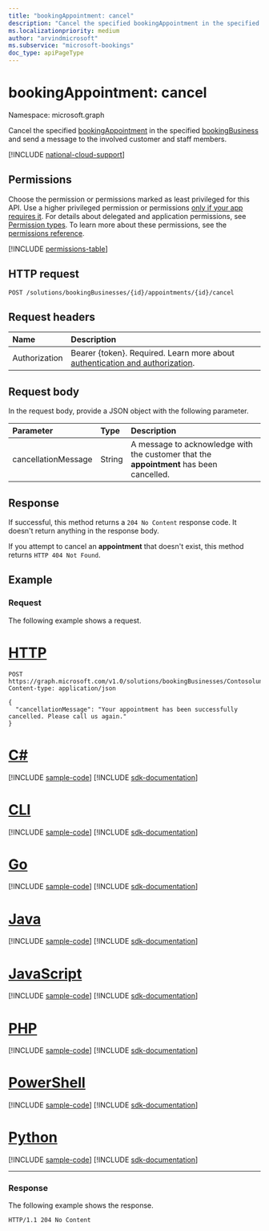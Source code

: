 ```yaml
---
title: "bookingAppointment: cancel"
description: "Cancel the specified bookingAppointment in the specified bookingBusiness and send a message to the involved customer and staff members."
ms.localizationpriority: medium
author: "arvindmicrosoft"
ms.subservice: "microsoft-bookings"
doc_type: apiPageType
---
```


# bookingAppointment: cancel

Namespace: microsoft.graph

Cancel the specified [bookingAppointment](../resources/bookingappointment.md) in the specified [bookingBusiness](../resources/bookingbusiness.md) and send a message to the involved customer and staff members.

[!INCLUDE [national-cloud-support](../../includes/global-us.md)]

## Permissions

Choose the permission or permissions marked as least privileged for this API. Use a higher privileged permission or permissions [only if your app requires it](/graph/permissions-overview#best-practices-for-using-microsoft-graph-permissions). For details about delegated and application permissions, see [Permission types](/graph/permissions-overview#permission-types). To learn more about these permissions, see the [permissions reference](/graph/permissions-reference).

<!-- { "blockType": "permissions", "name": "bookingappointment_cancel" } -->
[!INCLUDE [permissions-table](../includes/permissions/bookingappointment-cancel-permissions.md)]

## HTTP request
<!-- { "blockType": "ignored" } -->
```http
POST /solutions/bookingBusinesses/{id}/appointments/{id}/cancel
```

## Request headers

| Name       | Description|
|:---------------|:----------|
| Authorization  | Bearer {token}. Required. Learn more about [authentication and authorization](/graph/auth/auth-concepts).|

## Request body

In the request body, provide a JSON object with the following parameter.

| Parameter	   | Type	|Description|
|:---------------|:--------|:----------|
|cancellationMessage|String|A message to acknowledge with the customer that the **appointment** has been cancelled.|

## Response

If successful, this method returns a `204 No Content` response code. It doesn't return anything in the response body.

If you attempt to cancel an **appointment** that doesn't exist, this method returns `HTTP 404 Not Found`.

## Example

### Request

The following example shows a request.

# [HTTP](#tab/http)
<!-- {
  "blockType": "request",
  "name": "bookingappointment_cancel",
  "sampleKeys": ["AAMkADKoAAA=", "Contosolunchdelivery@contoso.com"]
}-->

```http
POST https://graph.microsoft.com/v1.0/solutions/bookingBusinesses/Contosolunchdelivery@contoso.com/appointments/AAMkADKoAAA=/cancel
Content-type: application/json

{
  "cancellationMessage": "Your appointment has been successfully cancelled. Please call us again."
}
```

# [C#](#tab/csharp)
[!INCLUDE [sample-code](../includes/snippets/csharp/bookingappointment-cancel-csharp-snippets.md)]
[!INCLUDE [sdk-documentation](../includes/snippets/snippets-sdk-documentation-link.md)]

# [CLI](#tab/cli)
[!INCLUDE [sample-code](../includes/snippets/cli/bookingappointment-cancel-cli-snippets.md)]
[!INCLUDE [sdk-documentation](../includes/snippets/snippets-sdk-documentation-link.md)]

# [Go](#tab/go)
[!INCLUDE [sample-code](../includes/snippets/go/bookingappointment-cancel-go-snippets.md)]
[!INCLUDE [sdk-documentation](../includes/snippets/snippets-sdk-documentation-link.md)]

# [Java](#tab/java)
[!INCLUDE [sample-code](../includes/snippets/java/bookingappointment-cancel-java-snippets.md)]
[!INCLUDE [sdk-documentation](../includes/snippets/snippets-sdk-documentation-link.md)]

# [JavaScript](#tab/javascript)
[!INCLUDE [sample-code](../includes/snippets/javascript/bookingappointment-cancel-javascript-snippets.md)]
[!INCLUDE [sdk-documentation](../includes/snippets/snippets-sdk-documentation-link.md)]

# [PHP](#tab/php)
[!INCLUDE [sample-code](../includes/snippets/php/bookingappointment-cancel-php-snippets.md)]
[!INCLUDE [sdk-documentation](../includes/snippets/snippets-sdk-documentation-link.md)]

# [PowerShell](#tab/powershell)
[!INCLUDE [sample-code](../includes/snippets/powershell/bookingappointment-cancel-powershell-snippets.md)]
[!INCLUDE [sdk-documentation](../includes/snippets/snippets-sdk-documentation-link.md)]

# [Python](#tab/python)
[!INCLUDE [sample-code](../includes/snippets/python/bookingappointment-cancel-python-snippets.md)]
[!INCLUDE [sdk-documentation](../includes/snippets/snippets-sdk-documentation-link.md)]

---

### Response

The following example shows the response.

<!-- {
  "blockType": "response"
} -->

```http
HTTP/1.1 204 No Content
```

<!-- uuid: 8fcb5dbc-d5aa-4681-8e31-b001d5168d79
2015-10-25 14:57:30 UTC -->
<!--
{
  "type": "#page.annotation",
  "description": "bookingAppointment: cancel",
  "keywords": "",
  "section": "documentation",
  "tocPath": "",
  "suppressions": [
  ]
}
-->
